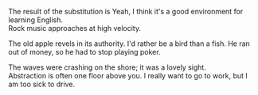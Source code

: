 The result of the substitution is Yeah, I think it's a good environment for learning English.  
Rock music approaches at high velocity.

The old apple revels in its authority.
I'd rather be a bird than a fish.
He ran out of money, so he had to stop playing poker.

The waves were crashing on the shore; it was a lovely sight.  
Abstraction is often one floor above you.
I really want to go to work, but I am too sick to drive.